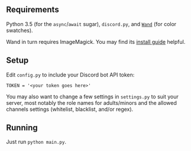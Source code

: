 ## Requirements

Python 3.5 (for the `async`/`await` sugar), `discord.py`,
and [`Wand`](http://wand-py.org/) (for color swatches).

Wand in turn requires ImageMagick. You may find its
[install guide](http://docs.wand-py.org/en/0.4.4/guide/install.html)
helpful.

## Setup

Edit `config.py` to include your Discord bot API token:

```
TOKEN = '<your token goes here>'
```

You may also want to change a few settings in `settings.py` to suit
your server, most notably the role names for adults/minors and the
allowed channels settings (whitelist, blacklist, and/or regex).

## Running

Just run `python main.py`.
